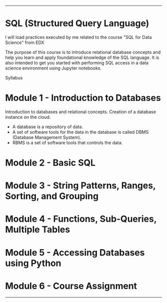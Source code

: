 __________________________________________

# SQL (Structured Query Language)
I will load practices executed by me related to the course "SQL for Data Science" from EDX

The purpose of this course is to introduce relational database concepts and help you learn and apply foundational knowledge of the SQL language. It is also intended to get you started with performing SQL access in a data science environment using Jupyter notebooks.

Syllabus

# Module 1 - Introduction to Databases
Introduction to databases and relational concepts. Creation of a database instance on the cloud. 
- A database is a repository of data.
- A set of software tools for the data in the database is called DBMS (Database Management System).
- RBMS is a set of software tools that controls the data.

# Module 2 - Basic SQL

# Module 3 - String Patterns, Ranges, Sorting, and Grouping

# Module 4 - Functions, Sub-Queries, Multiple Tables

# Module 5 - Accessing Databases using Python

# Module 6 - Course Assignment

__________________________________________
